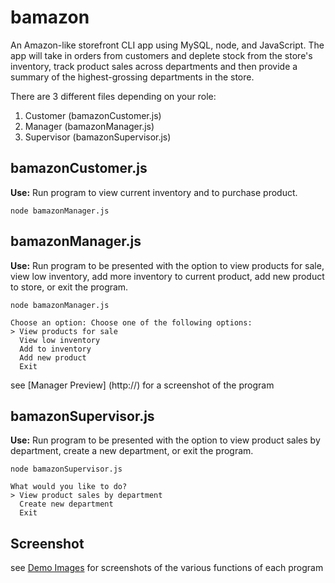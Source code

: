 # bamazon

An Amazon-like storefront CLI app using MySQL, node, and JavaScript. The app will take in orders from customers and deplete stock from the store's inventory, track product sales across departments and then provide a summary of the highest-grossing departments in the store.

There are 3 different files depending on your role:

1. Customer (bamazonCustomer.js)
2. Manager (bamazonManager.js)
3. Supervisor (bamazonSupervisor.js)

## bamazonCustomer.js
**Use:**
Run program to view current inventory and to purchase product.
```
node bamazonManager.js
```



## bamazonManager.js
**Use:**
Run program to be presented with the option to view products for sale, view low inventory, add more inventory to current product, add new product to store, or exit the program.

```
node bamazonManager.js
```
>
    Choose an option: Choose one of the following options:
    > View products for sale
      View low inventory
      Add to inventory
      Add new product
      Exit
see [Manager Preview] (http://) for a screenshot of the program

## bamazonSupervisor.js
**Use:**
Run program to be presented with the option to view product sales by department, create a new department, or exit the program.

```
node bamazonSupervisor.js
```
>
    What would you like to do?
    > View product sales by department
      Create new department
      Exit

## Screenshot
see [Demo Images](https://github.com/gitKendra/bamazon/tree/master/demo_images) for screenshots of the various functions of each program
